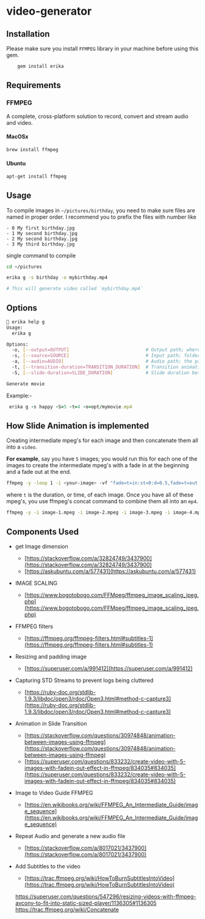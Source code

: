# video-generator

## Installation
Please make sure you install `FFMPEG` library in your machine before using this gem.


```bash
    gem install erika   

```
## Requirements
### FFMPEG
A complete, cross-platform solution to record, convert and stream audio and video.
#### MacOSx
```bash
brew install ffmpeg
```

#### Ubuntu
```bash
apt-get install ffmpeg
```


## Usage
To compile images in `~/pictures/birthday`, you need to make sure files are named in proper order. 
I recommend you to prefix the files with number like
```
- 0 My first birthday.jpg
- 1 My second birthday.jpg
- 2 My second birthday.jpg
- 3 My third birthday.jpg
```

single command to compile
```bash
cd ~/pictures

erika g -s birthday -o mybirthday.mp4 

# This will generate video called `mybirthday.mp4`
```

## Options
```bash
 erika help g
Usage:
  erika g

Options:
  -o, [--output=OUTPUT]                            # Output path; where to generate output movie
  -s, [--source=SOURCE]                            # Input path; folder path where the images are located
  -a, [--audio=AUDIO]                              # Audio path; the path to bg audio
  -t, [--transition-duration=TRANSITION_DURATION]  # Transition animation duration between two images
  -S, [--slide-duration=SLIDE_DURATION]            # Slide duration between two images

Generate movie

```
Example:-

```ruby
 erika g -s happy -S=5 -t=4 -o=opt/mymovie.mp4

```

## How Slide Animation is implemented
Creating intermediate mpeg's for each image and then concatenate them
 all into a `video`. 
 
**For example**, say you have `5` images; you would run this for each one of the 
 images to create the intermediate mpeg's with a fade in at the beginning and a fade out at the end.

```bash
ffmpeg -y -loop 1 -i <your-image> -vf "fade=t=in:st=0:d=0.5,fade=t=out:st=4.5:d=0.5" -c:v mpeg2video -t 5 -q:v 1 image-1.mpeg
```

where `t` is the duration, or time, of each image. Once you have all of these mpeg's, you use
 ffmpeg's concat command to combine them all into an `mp4`.

```bash
ffmpeg -y -i image-1.mpeg -i image-2.mpeg -i image-3.mpeg -i image-4.mpeg -i image-5.mpeg -filter_complex '[0:v][1:v][2:v][3:v][4:v] concat=n=5:v=1 [v]' -map '[v]' -c:v libx264 -s 1280x720 -aspect 16:9 -q:v 1 -pix_fmt yuv420p output.mp4
```

## Components Used
- get Image dimension
    - [https://stackoverflow.com/a/32824749/3437900](https://stackoverflow.com/a/32824749/3437900)
    - [https://askubuntu.com/a/577431](https://askubuntu.com/a/577431)
- IMAGE SCALING
    - [https://www.bogotobogo.com/FFMpeg/ffmpeg_image_scaling_jpeg.php](https://www.bogotobogo.com/FFMpeg/ffmpeg_image_scaling_jpeg.php)
- FFMPEG filters
    - [https://ffmpeg.org/ffmpeg-filters.html#subtitles-1](https://ffmpeg.org/ffmpeg-filters.html#subtitles-1)
    
- Resizing and padding image
    - [https://superuser.com/a/991412](https://superuser.com/a/991412)
    
- Capturing STD Streams to prevent logs being cluttered
    - [https://ruby-doc.org/stdlib-1.9.3/libdoc/open3/rdoc/Open3.html#method-c-capture3](https://ruby-doc.org/stdlib-1.9.3/libdoc/open3/rdoc/Open3.html#method-c-capture3)
- Animation in Slide Transition
    - [https://stackoverflow.com/questions/30974848/animation-between-images-using-ffmpeg](https://stackoverflow.com/questions/30974848/animation-between-images-using-ffmpeg)
    - [https://superuser.com/questions/833232/create-video-with-5-images-with-fadein-out-effect-in-ffmpeg/834035#834035](https://superuser.com/questions/833232/create-video-with-5-images-with-fadein-out-effect-in-ffmpeg/834035#834035)
- Image to Video Guide FFMPEG
    - [https://en.wikibooks.org/wiki/FFMPEG_An_Intermediate_Guide/image_sequence](https://en.wikibooks.org/wiki/FFMPEG_An_Intermediate_Guide/image_sequence)
- Repeat Audio and generate a new audio file
    - [https://stackoverflow.com/a/8017021/3437900](https://stackoverflow.com/a/8017021/3437900)
- Add Subtitles to the video
    - [https://trac.ffmpeg.org/wiki/HowToBurnSubtitlesIntoVideo](https://trac.ffmpeg.org/wiki/HowToBurnSubtitlesIntoVideo)
    
    https://superuser.com/questions/547296/resizing-videos-with-ffmpeg-avconv-to-fit-into-static-sized-player/1136305#1136305
    https://trac.ffmpeg.org/wiki/Concatenate